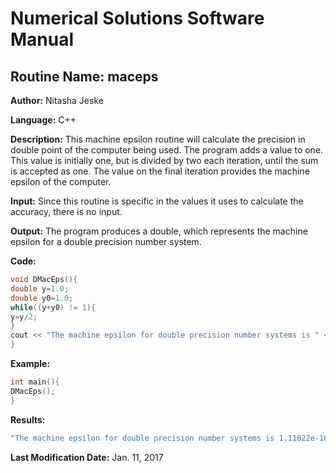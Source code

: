 # Numerical Solutions Software Manual

## **Routine Name:** maceps

**Author:** Nitasha Jeske

**Language:** C++

**Description:** This machine epsilon routine will calculate the precision in double point of the computer being used. The program adds a value to one. This value is initially one, but is divided by two each iteration, until the sum is accepted as one. The value on the final iteration provides the machine epsilon of the computer. 

**Input:** Since this routine is specific in the values it uses to calculate the accuracy, there is no input.

**Output:** The program produces a double, which represents the machine epsilon for a double precision number system. 

**Code:** 
```C++
void DMacEps(){
double y=1.0;
double y0=1.0;
while((y+y0) != 1){
y=y/2;
}
cout << "The machine epsilon for double precision number systems is " << y << endl;
}
```

**Example:**
```C++
int main(){
DMacEps();
}
```

**Results:** 
```C++
"The machine epsilon for double precision number systems is 1.11022e-16"
```

**Last Modification Date:** Jan. 11, 2017


